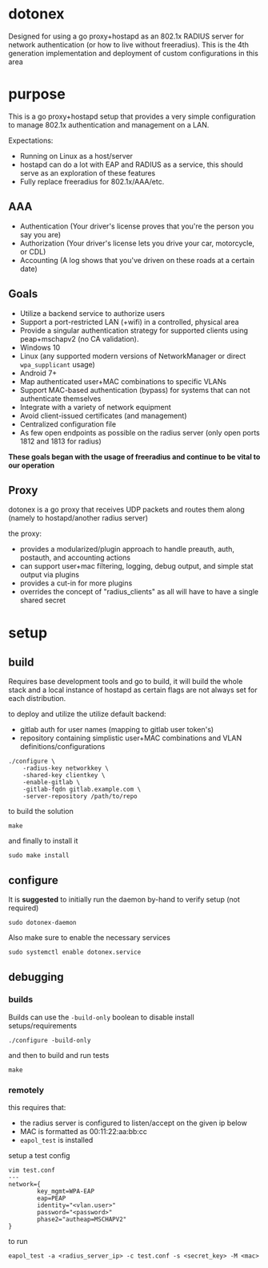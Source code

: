 dotonex
===

Designed for using a go proxy+hostapd as an 802.1x RADIUS server for network authentication (or how to live without freeradius).
This is the 4th generation implementation and deployment of custom configurations in this area

# purpose

This is a go proxy+hostapd setup that provides a very simple configuration to manage 802.1x authentication and management on a LAN.

Expectations:
* Running on Linux as a host/server
* hostapd can do a lot with EAP and RADIUS as a service, this should serve as an exploration of these features
* Fully replace freeradius for 802.1x/AAA/etc.

## AAA

* Authentication (Your driver's license proves that you're the person you say you are)
* Authorization (Your driver's license lets you drive your car, motorcycle, or CDL)
* Accounting (A log shows that you've driven on these roads at a certain date)

## Goals

* Utilize a backend service to authorize users
* Support a port-restricted LAN (+wifi) in a controlled, physical area
* Provide a singular authentication strategy for supported clients using peap+mschapv2 (no CA validation).
* Windows 10
* Linux (any supported modern versions of NetworkManager or direct `wpa_supplicant` usage)
* Android 7+
* Map authenticated user+MAC combinations to specific VLANs
* Support MAC-based authentication (bypass) for systems that can not authenticate themselves
* Integrate with a variety of network equipment
* Avoid client-issued certificates (and management)
* Centralized configuration file
* As few open endpoints as possible on the radius server (only open ports 1812 and 1813 for radius)

**These goals began with the usage of freeradius and continue to be vital to our operation**

## Proxy

dotonex is a go proxy that receives UDP packets and routes them along (namely to hostapd/another radius server)

the proxy:

* provides a modularized/plugin approach to handle preauth, auth, postauth, and accounting actions
* can support user+mac filtering, logging, debug output, and simple stat output via plugins
* provides a cut-in for more plugins
* overrides the concept of "radius_clients" as all will have to have a single shared secret

# setup

## build

Requires base development tools and go to build, it will build the whole stack and a local instance
of hostapd as certain flags are not always set for each distribution.

to deploy and utilize the utilize default backend:
- gitlab auth for user names (mapping to gitlab user token's)
- repository containing simplistic user+MAC combinations and VLAN definitions/configurations

```
./configure \
    -radius-key networkkey \
    -shared-key clientkey \
    -enable-gitlab \
    -gitlab-fqdn gitlab.example.com \
    -server-repository /path/to/repo
```

to build the solution

```
make
```

and finally to install it
```
sudo make install
```

## configure

It is **suggested** to initially run the daemon by-hand to verify setup (not required)
```
sudo dotonex-daemon
```

Also make sure to enable the necessary services
```
sudo systemctl enable dotonex.service
```

## debugging

### builds

Builds can use the `-build-only` boolean to disable install setups/requirements

```
./configure -build-only
```

and then to build and run tests

```
make
```

### remotely

this requires that:
* the radius server is configured to listen/accept on the given ip below
* MAC is formatted as 00:11:22:aa:bb:cc
* `eapol_test` is installed

setup a test config
```
vim test.conf
---
network={
        key_mgmt=WPA-EAP
        eap=PEAP
        identity="<vlan.user>"
        password="<password>"
        phase2="autheap=MSCHAPV2"
}
```

to run
```
eapol_test -a <radius_server_ip> -c test.conf -s <secret_key> -M <mac>
```
